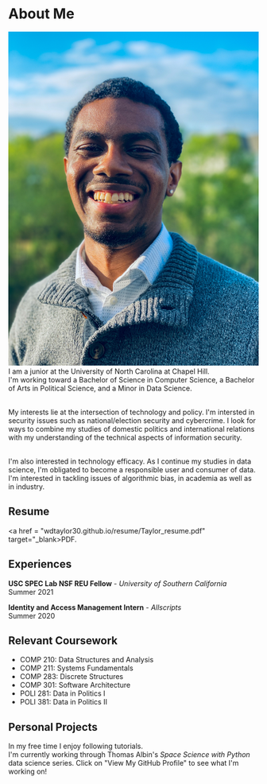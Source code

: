 # About Me
![image](images/headshot.JPEG)
I am a junior at the University of North Carolina at Chapel Hill. <br>
I'm working toward a Bachelor of Science in Computer Science, a Bachelor
of Arts in Political Science, and a Minor in Data Science. <br> <br>

My interests lie at the intersection of technology and policy.
I'm intersted in security issues such as national/election security and
cybercrime. I look for ways to combine my studies of domestic politics
and international relations with my understanding of the technical
aspects of information security. <br> <br>

I'm also interested in technology efficacy.
As I continue my studies in data science, I'm obligated to become a
responsible user and consumer of data. I'm interested in tackling
issues of algorithmic bias, in academia as well as in industry.

## Resume
<a href = "wdtaylor30.github.io/resume/Taylor_resume.pdf" target="_blank>PDF.</a>

## Experiences
**USC SPEC Lab NSF REU Fellow** - _University of Southern California_ <br>
Summer 2021

**Identity and Access Management Intern** - _Allscripts_ <br>
Summer 2020 <br>

## Relevant Coursework
- COMP 210: Data Structures and Analysis
- COMP 211: Systems Fundamentals
- COMP 283: Discrete Structures
- COMP 301: Software Architecture
- POLI 281: Data in Politics I
- POLI 381: Data in Politics II

## Personal Projects
In my free time I enjoy following tutorials. <br>
I'm currently working through Thomas Albin's _Space Science with Python_ data science series. Click on "View My GitHub Profile" to see what I'm
working on!
